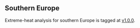 ## Southern Europe 

Extreme-heat analysis for southern Europe is tagged at [v1.0.0](https://github.com/carbonplan/extreme-heat-extension/releases/tag/v1.0.0).